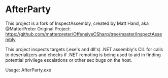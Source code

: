 # AfterParty

This project is a fork of InspectAssembly, created by Matt Hand, aka @MatterPreter
Original Project: https://github.com/matterpreter/OffensiveCSharp/tree/master/InspectAssembly

This project inspects targets (.exe's and dll's) .NET assembly's CIL for calls to deserializers and checks if .NET remoting is being used to aid in finding potential privilege escalations or other sec bugs on the host.

Usage: AfterParty.exe <Path-to-Folder>

